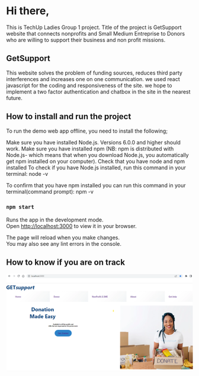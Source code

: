 
# Hi there, 
This is TechUp Ladies Group 1 project. Title of the project is GetSupport website that connects nonprofits and Small Medium Entreprise to Donors who are willing to support their business and non profit missions.

## GetSupport
This website solves the problem of funding sources, reduces third party interferences and increases one on one communication. 
we used react javascript for the coding and responsiveness of the site. we hope to implement a two factor authentication and chatbox in the site in the nearest future.

## How to install and run the project
To run the demo web app offline, you need to install the following;

Make sure you have installed Node.js. Versions 6.0.0 and higher should work.
Make sure you have installed npm (NB: npm is distributed with Node.js- which means that when you download Node.js, you automatically get npm installed on your computer).
Check that you have node and npm installed
To check if you have Node.js installed, run this command in your terminal:
node -v

To confirm that you have npm installed you can run this command in your terminal(command prompt):
npm -v

### `npm start`

Runs the app in the development mode.\
Open [http://localhost:3000](http://localhost:3000) to view it in your browser.

The page will reload when you make changes.\
You may also see any lint errors in the console.

## How to know if you are on track
![landing page](landing.png)
